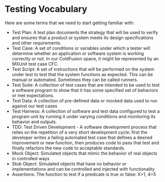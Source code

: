 # Testing Vocabulary

Here are some terms that we need to start getting familiar with:

* Test Plan: A test plan documents the strategy that will be used to verify and ensures that a product or system meets its design specifications and other requirements.
* Test Case: A set of conditions or variables under which a tester will determine whether an application or software system is working correctly or not. In our ColdFusion space, it might be represented by an MXUnit test case CFC.
* Test Script: A set of instructions that will be performed on the system under test to test that the system functions as expected. This can be manual or automated. Sometimes they can be called runners.
* Test Suite: A collection of test cases that are intended to be used to test a software program to show that it has some specified set of behaviors or met expectations.
* Test Data: A collection of pre-defined data or mocked data used to run against our test cases
* Test Harness: A collection of software and test data configured to test a program unit by running it under varying conditions and monitoring its behavior and outputs.
* TDD: Test Driven Development - A software development process that relies on the repetition of a very short development cycle: first the developer writes a failing automated test case that defines a desired improvement or new function, then produces code to pass that test and finally refactors the new code to acceptable standards.
* Mock Object: Simulated objects that mimic the behavior of real objects in controlled ways
* Stub Object: Simulated objects that have no behavior or implementations and can be controlled and injected with functionality
* Assertions: The function to test if a predicate is true or false: X>1, 4=5


